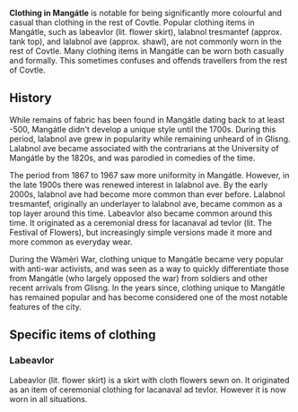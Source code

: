 **Clothing in Mangátle** is notable for being significantly more colourful and casual than clothing in the rest of Covtle. Popular clothing items in Mangátle, such as labeavlor (lit. flower skirt), lalabnol tresmantef (approx. tank top), and lalabnol ave (approx. shawl), are not commonly worn in the rest of Covtle. Many clothing items in Mangátle can be worn both casually and formally. This sometimes confuses and offends travellers from the rest of Covtle.

## History
While remains of fabric has been found in Mangátle dating back to at least -500, Mangátle didn't develop a unique style until the 1700s. During this period, lalabnol ave grew in popularity while remaining unheard of in Glisng. Lalabnol ave became associated with the contrarians at the University of Mangátle by the 1820s, and was parodied in comedies of the time.

The period from 1867 to 1967 saw more uniformity in Mangátle. However, in the late 1900s there was renewed interest in lalabnol ave. By the early 2000s, lalabnol ave had become more common than ever before. Lalabnol tresmantef, originally an underlayer to lalabnol ave, became common as a top layer around this time. Labeavlor also became common around this time. It originated as a ceremonial dress for lacanaval ad tevlor (lit. The Festival of Flowers), but increasingly simple versions made it more and more common as everyday wear.

During the Wàmèrì War, clothing unique to Mangátle became very popular with anti-war activists, and was seen as a way to quickly differentiate those from Mangátle (who largely opposed the war) from soldiers and other recent arrivals from Glisng. In the years since, clothing unique to Mangátle has remained popular and has become considered one of the most notable features of the city.

## Specific items of clothing
### Labeavlor
Labeavlor (lit. flower skirt) is a skirt with cloth flowers sewn on. It originated as an item of ceremonial clothing for lacanaval ad tevlor. However it is now worn in all situations.